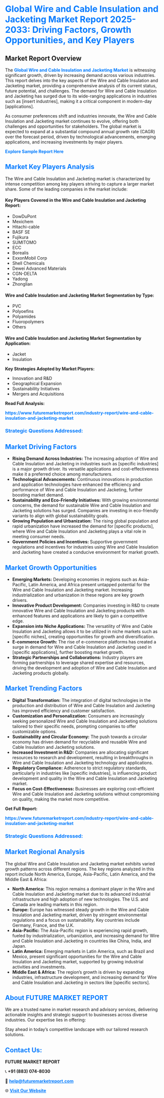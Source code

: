 <h1 style="color: #007BFF;">Global Wire and Cable Insulation and Jacketing Market Report 2025-2033: Driving Factors, Growth Opportunities, and Key Players</h1>

<section id="overview">
<h2>Market Report Overview</h2>
<p>The <a href="https://www.futuremarketreport.com/industry-report/wire-and-cable-insulation-and-jacketing-market" style="color: #007BFF; text-decoration: none;"><strong>Global Wire and Cable Insulation and Jacketing Market</strong></a> is witnessing significant growth, driven by increasing demand across various industries. This report delves into the key aspects of the Wire and Cable Insulation and Jacketing market, providing a comprehensive analysis of its current status, future potential, and challenges. The demand for Wire and Cable Insulation and Jacketing has surged due to its wide-ranging applications in industries such as [insert industries], making it a critical component in modern-day [applications].</p>
<p>As consumer preferences shift and industries innovate, the Wire and Cable Insulation and Jacketing market continues to evolve, offering both challenges and opportunities for stakeholders. The global market is expected to expand at a substantial compound annual growth rate (CAGR) over the forecast period, driven by technological advancements, emerging applications, and increasing investments by major players.</p>
</section>

<section id="overview">
<p><a href="https://www.futuremarketreport.com/request-sample/reportId=60786" style="color: #007BFF; text-decoration: none;"><strong>Explore Sample Report Here</strong></a></p>
</section>

<section id="key-players">
<h2 style="color: #007BFF;">Market Key Players Analysis</h2>
<p>The Wire and Cable Insulation and Jacketing market is characterized by intense competition among key players striving to capture a larger market share. Some of the leading companies in the market include:</p>
<h4>Key Players Covered in the Wire and Cable Insulation and Jacketing Report:</h4>
<ul><li>DowDuPont</li><li>Mexichem</li><li>Hitachi-cable</li><li>BASF SE</li><li>Fujikura</li><li>SUMITOMO</li><li>ECC</li><li>Borealis</li><li>ExxonMobil Corp</li><li>Shell Chemicals</li><li>Dewei Advanced Materials</li><li>CGN-DELTA</li><li>Yadong</li><li>Zhonglian</li></ul>
<h4>Wire and Cable Insulation and Jacketing Market Segmentation by Type:</h4>
<ul><li>PVC</li><li>Polyoefins</li><li>Polyamides</li><li>Fluoropolymers</li><li>Others</li></ul>

<h4>Wire and Cable Insulation and Jacketing Market Segmentation by Application:</h4>
<ul><li>Jacket</li><li>Insulation</li></ul>
<p><strong>Key Strategies Adopted by Market Players:</strong></p>
<ul>
<li>Innovation and R&D</li>
<li>Geographical Expansion</li>
<li>Sustainability Initiatives</li>
<li>Mergers and Acquisitions</li>
</ul>
</section>

<section>
<p><strong>Read Full Analysis: </strong></p><a href="https://www.futuremarketreport.com/industry-report/wire-and-cable-insulation-and-jacketing-market" style="color: #007BFF; text-decoration: none;"><strong>https://www.futuremarketreport.com/industry-report/wire-and-cable-insulation-and-jacketing-market</strong></a>
<h3 style="color: #007BFF;">Strategic Questions Addressed:</h3>
</section>

<section id="driving-factors">
<h2 style="color: #007BFF;">Market Driving Factors</h2>
<ul>
<li><strong>Rising Demand Across Industries:</strong> The increasing adoption of Wire and Cable Insulation and Jacketing in industries such as [specific industries] is a major growth driver. Its versatile applications and cost-effectiveness make it a preferred choice among manufacturers.</li>
<li><strong>Technological Advancements:</strong> Continuous innovations in production and application technologies have enhanced the efficiency and performance of Wire and Cable Insulation and Jacketing, further boosting market demand.</li>
<li><strong>Sustainability and Eco-Friendly Initiatives:</strong> With growing environmental concerns, the demand for sustainable Wire and Cable Insulation and Jacketing solutions has surged. Companies are investing in eco-friendly variants to align with global sustainability goals.</li>
<li><strong>Growing Population and Urbanization:</strong> The rising global population and rapid urbanization have increased the demand for [specific products], where Wire and Cable Insulation and Jacketing plays a vital role in meeting consumer needs.</li>
<li><strong>Government Policies and Incentives:</strong> Supportive government regulations and incentives for industries using Wire and Cable Insulation and Jacketing have created a conducive environment for market growth.</li>
</ul>
</section>

<section id="growth-opportunities">
<h2 style="color: #007BFF;">Market Growth Opportunities</h2>
<ul>
<li><strong>Emerging Markets:</strong> Developing economies in regions such as Asia-Pacific, Latin America, and Africa present untapped potential for the Wire and Cable Insulation and Jacketing market. Increasing industrialization and urbanization in these regions are key growth drivers.</li>
<li><strong>Innovative Product Development:</strong> Companies investing in R&D to create innovative Wire and Cable Insulation and Jacketing products with enhanced features and applications are likely to gain a competitive edge.</li>
<li><strong>Expansion into Niche Applications:</strong> The versatility of Wire and Cable Insulation and Jacketing allows it to be utilized in niche markets such as [specific niches], creating opportunities for growth and diversification.</li>
<li><strong>E-commerce Growth:</strong> The rise of e-commerce platforms has created a surge in demand for Wire and Cable Insulation and Jacketing used in [specific applications], further boosting market growth.</li>
<li><strong>Strategic Partnerships and Collaborations:</strong> Industry players are forming partnerships to leverage shared expertise and resources, driving the development and adoption of Wire and Cable Insulation and Jacketing products globally.</li>
</ul>
</section>

<section id="trending-factors">
<h2 style="color: #007BFF;">Market Trending Factors</h2>
<ul>
<li><strong>Digital Transformation:</strong> The integration of digital technologies in the production and distribution of Wire and Cable Insulation and Jacketing has improved efficiency and customer satisfaction.</li>
<li><strong>Customization and Personalization:</strong> Consumers are increasingly seeking personalized Wire and Cable Insulation and Jacketing solutions tailored to their specific needs, prompting companies to offer customizable options.</li>
<li><strong>Sustainability and Circular Economy:</strong> The push towards a circular economy has driven demand for recyclable and reusable Wire and Cable Insulation and Jacketing solutions.</li>
<li><strong>Increased Investment in R&D:</strong> Companies are allocating significant resources to research and development, resulting in breakthroughs in Wire and Cable Insulation and Jacketing technology and applications.</li>
<li><strong>Regulatory Compliance:</strong> Adherence to strict regulatory standards, particularly in industries like [specific industries], is influencing product development and quality in the Wire and Cable Insulation and Jacketing market.</li>
<li><strong>Focus on Cost-Effectiveness:</strong> Businesses are exploring cost-efficient Wire and Cable Insulation and Jacketing solutions without compromising on quality, making the market more competitive.</li>
</ul>
</section>

<section>
<p><strong>Get Full Report: </strong></p><a href="https://www.futuremarketreport.com/industry-report/wire-and-cable-insulation-and-jacketing-market" style="color: #007BFF; text-decoration: none;"><strong>https://www.futuremarketreport.com/industry-report/wire-and-cable-insulation-and-jacketing-market</strong></a>
<h3 style="color: #007BFF;">Strategic Questions Addressed:</h3>
</section>


<section id="regional-analysis">
<h2 style="color: #007BFF;">Market Regional Analysis</h2>
<p>The global Wire and Cable Insulation and Jacketing market exhibits varied growth patterns across different regions. The key regions analyzed in this report include North America, Europe, Asia-Pacific, Latin America, and the Middle East & Africa:</p>
<ul>
<li><strong>North America:</strong> This region remains a dominant player in the Wire and Cable Insulation and Jacketing market due to its advanced industrial infrastructure and high adoption of new technologies. The U.S. and Canada are leading markets in this region.</li>
<li><strong>Europe:</strong> Europe has witnessed steady growth in the Wire and Cable Insulation and Jacketing market, driven by stringent environmental regulations and a focus on sustainability. Key countries include Germany, France, and the U.K.</li>
<li><strong>Asia-Pacific:</strong> The Asia-Pacific region is experiencing rapid growth, fueled by industrialization, urbanization, and increasing demand for Wire and Cable Insulation and Jacketing in countries like China, India, and Japan.</li>
<li><strong>Latin America:</strong> Emerging markets in Latin America, such as Brazil and Mexico, present significant opportunities for the Wire and Cable Insulation and Jacketing market, supported by growing industrial activities and investments.</li>
<li><strong>Middle East & Africa:</strong> The region’s growth is driven by expanding industries, infrastructure development, and increasing demand for Wire and Cable Insulation and Jacketing in sectors like [specific sectors].</li>
</ul>
</section>

<footer>
<h2 style="color: #007BFF;">About FUTURE MARKET REPORT</h2>
<p>We are a trusted name in market research and advisory services, delivering actionable insights and strategic support to businesses across diverse industries. Our expertise lies in offering:</p>

<p>Stay ahead in today’s competitive landscape with our tailored research solutions.</p>

<h2 style="color: #007BFF;">Contact Us:</h2>
<p><strong>FUTURE MARKET REPORT</strong></p>
<p>📞 <strong>+91 (883) 074-8030</strong></p>
<p>📧 <strong><a href="mailto:help@futuremarketreport.com" style="color: #007BFF;">help@futuremarketreport.com</a></strong></p>
<p>🌐 <strong><a href="https://www.futuremarketreport.com/" style="color: #007BFF;">Visit Our Website</a></strong></p>
</footer>